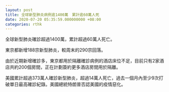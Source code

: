 ```yaml
---
layout: post
title: 全球新型肺炎病例逾1400萬　累計逾60萬人死
date: 2020-07-20 05:35:59.000000000 +08:00
categories: rthk
---
```


全球新型肺炎確診超過1400萬，累計超過60萬人死亡。

東京都新增188宗新型肺炎，較周末的290宗回落。

由於近期新增確診多，東京都用於隔離確診病例的酒店床位不足，目前只有2家酒店共約200個房間，正在計劃簽約更多酒店房間用於隔離。 　　

美國累計超過373萬人確診新型肺炎，超過14萬人死亡，過去一個月內至少9次打破單日最高確診紀錄。美國總統特朗普否認美國的疫情惡化。
